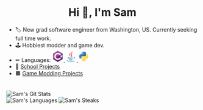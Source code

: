 <h1 align="center">Hi 👋, I'm Sam</h1>
<ul>
  <li>🏷 New grad software engineer from Washington, US. Currently seeking full time work.</li>
  <li>🕹 Hobbiest modder and game dev.</li>
  <li>✏ Languages: <a href="https://www.w3schools.com/cs/" target="_blank" rel="noreferrer"> <img src="https://raw.githubusercontent.com/devicons/devicon/master/icons/csharp/csharp-original.svg" alt="csharp" width="30" height="30"/> </a> <a href="https://www.java.com" target="_blank" rel="noreferrer"> <img src="https://raw.githubusercontent.com/devicons/devicon/master/icons/java/java-original.svg" alt="java" width="30" height="30"/> </a> <a href="https://www.python.org" target="_blank" rel="noreferrer"> <img src="https://raw.githubusercontent.com/devicons/devicon/master/icons/python/python-original.svg" alt="python" width="30" height="30"/> </a> </li>
  <li>📕 <a href="https://github.com/stars/dragoni7/lists/wsu-course-projects">School Projects</a></li>
  <li>🟫 <a href="https://github.com/stars/dragoni7/lists/minecraft-mods-and-projects">Game Modding Projects</a></li>
</ul>

 <div>
   <br>
   <img src="https://github-readme-stats.vercel.app/api?username=dragoni7&theme=blueberry&show_icons=true&hide_border=false&count_private=true" alt="Sam's Git Stats"/>
   <br>
   <img src="https://github-readme-stats.vercel.app/api/top-langs?username=dragoni7&theme=blueberry&langs_count=10&show_icons=true&locale=en&layout=compact" alt="Sam's Languages"/>
   <img src="https://github-readme-streak-stats.herokuapp.com/?user=dragoni7&theme=blueberry&hide_border=false" alt="Sam's Steaks", height=215/>
</div>

